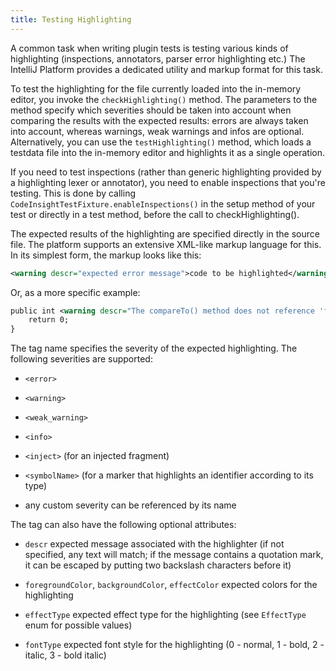 ```yaml
---
title: Testing Highlighting
---
```


A common task when writing plugin tests is testing various kinds of highlighting (inspections, annotators, parser error highlighting etc.)
The IntelliJ Platform provides a dedicated utility and markup format for this task.

To test the highlighting for the file currently loaded into the in-memory editor, you invoke the `checkHighlighting()` method.
The parameters to the method specify which severities should be taken into account when comparing the results with the expected results: errors are always taken into account, whereas warnings, weak warnings and infos are optional.
Alternatively, you can use the `testHighlighting()` method, which loads a testdata file into the in-memory editor and highlights it as a single operation.

If you need to test inspections (rather than generic highlighting provided by a highlighting lexer or annotator), you need to enable inspections that you're testing.
This is done by calling `CodeInsightTestFixture.enableInspections()` in the setup method of your test or directly in a test method, before the call to checkHighlighting().

The expected results of the highlighting are specified directly in the source file.
The platform supports an extensive XML-like markup language for this. In its simplest form, the markup looks like this:

```xml
<warning descr="expected error message">code to be highlighted</warning>
```

Or, as a more specific example:

```xml
public int <warning descr="The compareTo() method does not reference 'foo' which is referenced from equals(); inconsistency may result">compareTo</warning>(Simple other) {
    return 0;
}
```

The tag name specifies the severity of the expected highlighting.
The following severities are supported:

*  `<error>`

*  `<warning>`

*  `<weak_warning>`

*  `<info>`

*  `<inject>` (for an injected fragment)

*  `<symbolName>` (for a marker that highlights an identifier according to its type)

*  any custom severity can be referenced by its name


The tag can also have the following optional attributes:

*  `descr` expected message associated with the highlighter (if not specified, any text will match; if the message contains a quotation mark, it can be escaped by putting two backslash characters before it)

*  `foregroundColor`, `backgroundColor`, `effectColor` expected colors for the highlighting

*  `effectType` expected effect type for the highlighting (see `EffectType` enum for possible values)

*  `fontType` expected font style for the highlighting (0 - normal, 1 - bold, 2 - italic, 3 - bold italic)
